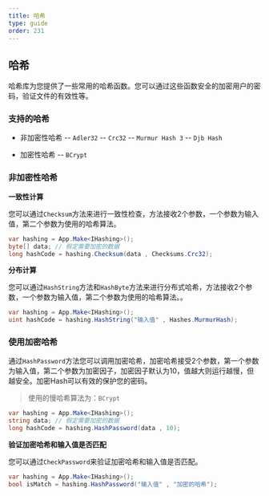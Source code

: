 ```yaml
---
title: 哈希
type: guide
order: 231
---
```


## 哈希

哈希库为您提供了一些常用的哈希函数。您可以通过这些函数安全的加密用户的密码，验证文件的有效性等。

### 支持的哈希

- 非加密性哈希
-- `Adler32`
-- `Crc32`
-- `Murmur Hash 3`
-- `Djb Hash`

- 加密性哈希
-- `BCrypt`

### 非加密性哈希

**一致性计算**

您可以通过`Checksum`方法来进行一致性检查，方法接收2个参数，一个参数为输入值，第二个参数为使用的哈希算法。

``` csharp
var hashing = App.Make<IHashing>();
byte[] data; // 假定需要加密的数据
long hashCode = hashing.Checksum(data , Checksums.Crc32);
```

**分布计算**

您可以通过`HashString`方法和`HashByte`方法来进行分布式哈希，方法接收2个参数，一个参数为输入值，第二个参数为使用的哈希算法。。

``` csharp
var hashing = App.Make<IHashing>();
uint hashCode = hashing.HashString("输入值" , Hashes.MurmurHash);
```

### 使用加密哈希

通过`HashPassword`方法您可以调用加密哈希，加密哈希接受2个参数，第一个参数为输入值，第二个参数为加密因子，加密因子默认为10，值越大则运行越慢，但越安全。加密Hash可以有效的保护您的密码。

> 使用的慢哈希算法为：`BCrypt`

``` csharp
var hashing = App.Make<IHashing>();
string data; // 假定需要加密的数据
long hashCode = hashing.HashPassword(data , 10);
```

**验证加密哈希和输入值是否匹配**

您可以通过`CheckPassword`来验证加密哈希和输入值是否匹配。

``` csharp
var hashing = App.Make<IHashing>();
bool isMatch = hashing.HashPassword("输入值" , "加密的哈希");
```